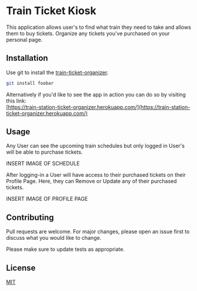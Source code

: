 # Train Ticket Kiosk

This application allows user's to find what train they need to take and allows them to buy tickets. Organize any tickets you've purchased on your personal page.

## Installation

Use git to install the [train-ticket-organizer](https://github.com/sscraig2015/train-station-organizer).

```bash
git install foobar
```
Alternatively if you'd like to see the app in action you can do so by visiting this link:
</br>[https://train-station-ticket-organizer.herokuapp.com/](https://train-station-ticket-organizer.herokuapp.com/)

## Usage

Any User can see the upcoming train schedules but only logged in User's will be able to purchase tickets. 

INSERT IMAGE OF SCHEDULE

After logging-in a User will have access to their purchased tickets on their Profile Page. Here, they can Remove or Update any of their purchased tickets. 

INSERT IMAGE OF PROFILE PAGE

## Contributing
Pull requests are welcome. For major changes, please open an issue first to discuss what you would like to change.

Please make sure to update tests as appropriate.

## License
[MIT](https://choosealicense.com/licenses/mit/)